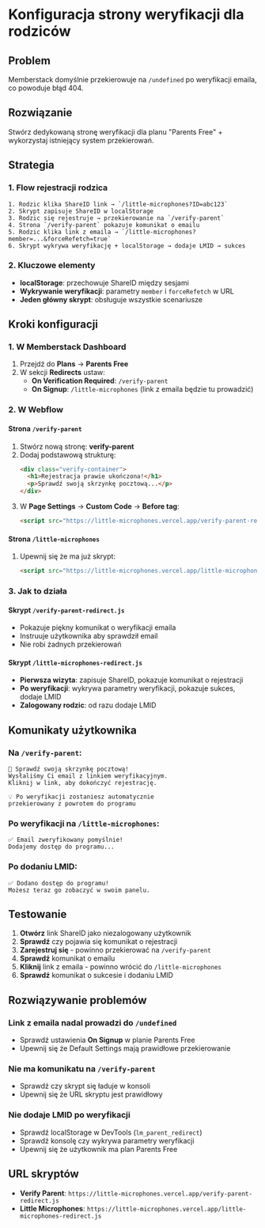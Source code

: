 # Konfiguracja strony weryfikacji dla rodziców

## Problem
Memberstack domyślnie przekierowuje na `/undefined` po weryfikacji emaila, co powoduje błąd 404.

## Rozwiązanie
Stwórz dedykowaną stronę weryfikacji dla planu "Parents Free" + wykorzystaj istniejący system przekierowań.

## Strategia

### 1. Flow rejestracji rodzica
```
1. Rodzic klika ShareID link → `/little-microphones?ID=abc123`
2. Skrypt zapisuje ShareID w localStorage
3. Rodzic się rejestruje → przekierowanie na `/verify-parent`
4. Strona `/verify-parent` pokazuje komunikat o emailu
5. Rodzic klika link z emaila → `/little-microphones?member=...&forceRefetch=true`
6. Skrypt wykrywa weryfikację + localStorage → dodaje LMID → sukces
```

### 2. Kluczowe elementy
- **localStorage**: przechowuje ShareID między sesjami
- **Wykrywanie weryfikacji**: parametry `member` i `forceRefetch` w URL
- **Jeden główny skrypt**: obsługuje wszystkie scenariusze

## Kroki konfiguracji

### 1. W Memberstack Dashboard

1. Przejdź do **Plans** → **Parents Free**
2. W sekcji **Redirects** ustaw:
   - **On Verification Required**: `/verify-parent`
   - **On Signup**: `/little-microphones` (link z emaila będzie tu prowadzić)

### 2. W Webflow

#### Strona `/verify-parent`
1. Stwórz nową stronę: **verify-parent**
2. Dodaj podstawową strukturę:
   ```html
   <div class="verify-container">
     <h1>Rejestracja prawie ukończona!</h1>
     <p>Sprawdź swoją skrzynkę pocztową...</p>
   </div>
   ```
3. W **Page Settings** → **Custom Code** → **Before </body> tag**:
   ```html
   <script src="https://little-microphones.vercel.app/verify-parent-redirect.js"></script>
   ```

#### Strona `/little-microphones`
1. Upewnij się że ma już skrypt:
   ```html
   <script src="https://little-microphones.vercel.app/little-microphones-redirect.js"></script>
   ```

### 3. Jak to działa

#### Skrypt `/verify-parent-redirect.js`
- Pokazuje piękny komunikat o weryfikacji emaila
- Instruuje użytkownika aby sprawdził email
- Nie robi żadnych przekierowań

#### Skrypt `/little-microphones-redirect.js`
- **Pierwsza wizyta**: zapisuje ShareID, pokazuje komunikat o rejestracji
- **Po weryfikacji**: wykrywa parametry weryfikacji, pokazuje sukces, dodaje LMID
- **Zalogowany rodzic**: od razu dodaje LMID

## Komunikaty użytkownika

### Na `/verify-parent`:
```
📧 Sprawdź swoją skrzynkę pocztową!
Wysłaliśmy Ci email z linkiem weryfikacyjnym.
Kliknij w link, aby dokończyć rejestrację.

💡 Po weryfikacji zostaniesz automatycznie 
przekierowany z powrotem do programu
```

### Po weryfikacji na `/little-microphones`:
```
✅ Email zweryfikowany pomyślnie! 
Dodajemy dostęp do programu...
```

### Po dodaniu LMID:
```
✅ Dodano dostęp do programu! 
Możesz teraz go zobaczyć w swoim panelu.
```

## Testowanie

1. **Otwórz** link ShareID jako niezalogowany użytkownik
2. **Sprawdź** czy pojawia się komunikat o rejestracji
3. **Zarejestruj się** - powinno przekierować na `/verify-parent`
4. **Sprawdź** komunikat o emailu
5. **Kliknij** link z emaila - powinno wrócić do `/little-microphones`
6. **Sprawdź** komunikat o sukcesie i dodaniu LMID

## Rozwiązywanie problemów

### Link z emaila nadal prowadzi do `/undefined`
- Sprawdź ustawienia **On Signup** w planie Parents Free
- Upewnij się że Default Settings mają prawidłowe przekierowanie

### Nie ma komunikatu na `/verify-parent`
- Sprawdź czy skrypt się ładuje w konsoli
- Upewnij się że URL skryptu jest prawidłowy

### Nie dodaje LMID po weryfikacji
- Sprawdź localStorage w DevTools (`lm_parent_redirect`)
- Sprawdź konsolę czy wykrywa parametry weryfikacji
- Upewnij się że użytkownik ma plan Parents Free

## URL skryptów

- **Verify Parent**: `https://little-microphones.vercel.app/verify-parent-redirect.js`
- **Little Microphones**: `https://little-microphones.vercel.app/little-microphones-redirect.js` 